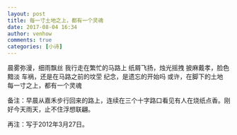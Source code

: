 ```yaml
---
layout: post
title: 每一寸土地之上，都有一个灵魂
date: 2017-08-04 16:34
author: venhow
comments: true
categories: [小诗]
---
```

晨雾弥漫，细雨飘丝
我行走在繁忙的马路上
纸屑飞扬，烛光摇拽
披麻戴孝，脸色黯淡
车祸，还是在马路之前的坟茔
纪念，是遗忘的开始吗
或许，在脚下的土地
每一寸之上，都有一个灵魂

备注：早晨从嘉禾步行回来的路上，连续在三个十字路口看见有人在烧纸点香。刚好今天雨天，止不住浮想联翩。

再注：写于2012年3月27日。
